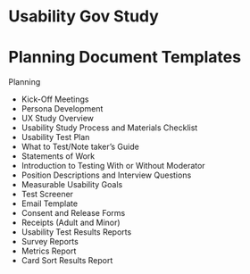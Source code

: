 # Usability Gov Study

# Planning Document Templates

Planning
* Kick-Off Meetings
* Persona Development 
* UX Study Overview 
* Usability Study Process and Materials Checklist 
* Usability Test Plan 
* What to Test/Note taker’s Guide 
* Statements of Work
* Introduction to Testing With or Without Moderator
* Position Descriptions and Interview Questions
* Measurable Usability Goals
* Test Screener
* Email Template
* Consent and Release Forms
* Receipts (Adult and Minor)
* Usability Test Results Reports
* Survey Reports
* Metrics Report
* Card Sort Results Report

